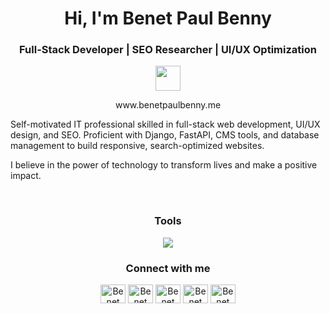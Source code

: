 
<!---
Benetpaulbenny/Benetpaulbenny is a ✨ special ✨ repository because its `README.md` (this file) appears on your GitHub profile.
You can click the Preview link to take a look at your changes.
--->

<h1 align="center">Hi, I'm Benet Paul Benny</h1>
<h3 align="center">Full-Stack Developer | SEO Researcher | UI/UX Optimization</h3>
<div align="center">
<img src="https://www.benetpaulbenny.me/images/favicon.ico" width="40" align="center"/>
</div>
<p align="center">www.benetpaulbenny.me</p>


<p align="left">Self-motivated IT professional skilled in full-stack web development, UI/UX design, and SEO. Proficient with Django, FastAPI, CMS tools, and database management to build responsive, search-optimized websites.</p>



<p align="left">I believe in the power of technology to transform lives and make a positive impact.</p>

<br>

<h3 align="center">Tools</h3>
<p align="center">
  <a href="https://skillicons.dev">
    <img src="https://skillicons.dev/icons?i=androidstudio,codepen,discord,figma,git,github,gitlab,linux,stackoverflow,vscode,wordpress" />
  </a>
</p>
<h3 align="center">Connect with me</h3>
<p align="center">
<a href="https://twitter.com/_de_benet_" target="blank"><img align="center" src="https://raw.githubusercontent.com/rahuldkjain/github-profile-readme-generator/master/src/images/icons/Social/twitter.svg" alt="Benet Paul Benny" height="30" width="40" /></a>
<a href="https://www.linkedin.com/in/benet-paul-benny-538088223" target="blank"><img align="center" src="https://raw.githubusercontent.com/rahuldkjain/github-profile-readme-generator/master/src/images/icons/Social/linked-in-alt.svg" alt="Benet Paul Benny"height="30" width="40" /></a>
<a href="https://fb.com/7560994509" target="blank"><img align="center" src="https://raw.githubusercontent.com/rahuldkjain/github-profile-readme-generator/master/src/images/icons/Social/facebook.svg" alt="Benet Paul Benny" height="30" width="40" /></a>
<a href="https://instagram.com/_de_benet_" target="blank"><img align="center" src="https://raw.githubusercontent.com/rahuldkjain/github-profile-readme-generator/master/src/images/icons/Social/instagram.svg" alt="Benet Paul Benny" height="30" width="40" /></a>
<a href="https://discordapp.com/users/737987111281623131" target="blank"><img align="center" src="https://raw.githubusercontent.com/rahuldkjain/github-profile-readme-generator/master/src/images/icons/Social/discord.svg" alt="Benet Paul Benny" height="30" width="40" /></a>

</p>
